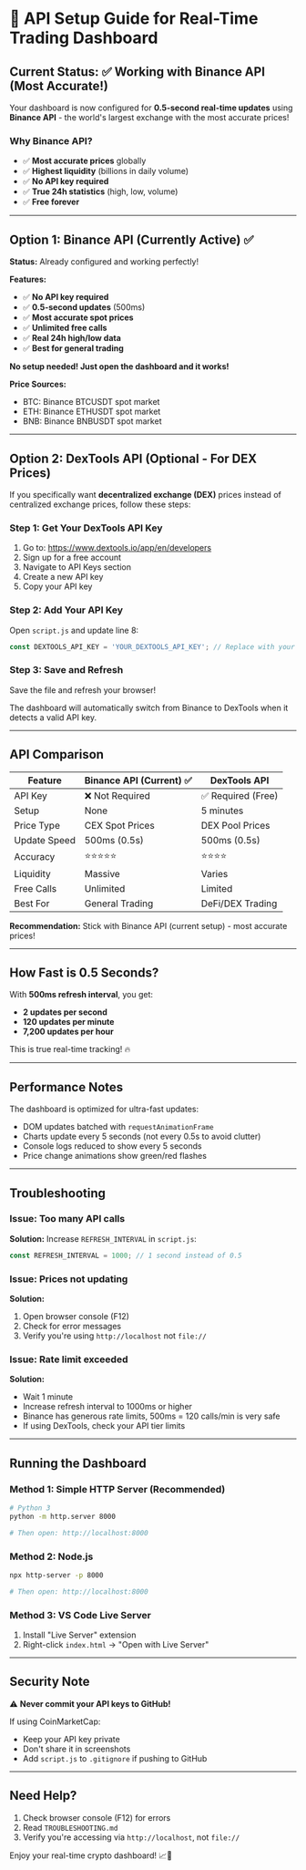 # 🚀 API Setup Guide for Real-Time Trading Dashboard

## Current Status: ✅ Working with Binance API (Most Accurate!)

Your dashboard is now configured for **0.5-second real-time updates** using **Binance API** - the world's largest exchange with the most accurate prices!

### Why Binance API?
- ✅ **Most accurate prices** globally
- ✅ **Highest liquidity** (billions in daily volume)
- ✅ **No API key required**
- ✅ **True 24h statistics** (high, low, volume)
- ✅ **Free forever**

---

## Option 1: Binance API (Currently Active) ✅

**Status:** Already configured and working perfectly!

**Features:**
- ✅ **No API key required**
- ✅ **0.5-second updates** (500ms)
- ✅ **Most accurate spot prices**
- ✅ **Unlimited free calls**
- ✅ **Real 24h high/low data**
- ✅ **Best for general trading**

**No setup needed! Just open the dashboard and it works!**

**Price Sources:**
- BTC: Binance BTCUSDT spot market
- ETH: Binance ETHUSDT spot market  
- BNB: Binance BNBUSDT spot market

---

## Option 2: DexTools API (Optional - For DEX Prices)

If you specifically want **decentralized exchange (DEX)** prices instead of centralized exchange prices, follow these steps:

### Step 1: Get Your DexTools API Key

1. Go to: https://www.dextools.io/app/en/developers
2. Sign up for a free account
3. Navigate to API Keys section
4. Create a new API key
5. Copy your API key

### Step 2: Add Your API Key

Open `script.js` and update line 8:

```javascript
const DEXTOOLS_API_KEY = 'YOUR_DEXTOOLS_API_KEY'; // Replace with your actual key
```

### Step 3: Save and Refresh

Save the file and refresh your browser!

The dashboard will automatically switch from Binance to DexTools when it detects a valid API key.

---

## API Comparison

| Feature | Binance API (Current) ✅ | DexTools API |
|---------|------------------------|---------------|
| API Key | ❌ Not Required | ✅ Required (Free) |
| Setup | None | 5 minutes |
| Price Type | CEX Spot Prices | DEX Pool Prices |
| Update Speed | 500ms (0.5s) | 500ms (0.5s) |
| Accuracy | ⭐⭐⭐⭐⭐ | ⭐⭐⭐⭐ |
| Liquidity | Massive | Varies |
| Free Calls | Unlimited | Limited |
| Best For | General Trading | DeFi/DEX Trading |

**Recommendation:** Stick with Binance API (current setup) - most accurate prices!

---

## How Fast is 0.5 Seconds?

With **500ms refresh interval**, you get:
- **2 updates per second**
- **120 updates per minute**
- **7,200 updates per hour**

This is true real-time tracking! 🔥

---

## Performance Notes

The dashboard is optimized for ultra-fast updates:
- DOM updates batched with `requestAnimationFrame`
- Charts update every 5 seconds (not every 0.5s to avoid clutter)
- Console logs reduced to show every 5 seconds
- Price change animations show green/red flashes

---

## Troubleshooting

### Issue: Too many API calls
**Solution:** Increase `REFRESH_INTERVAL` in `script.js`:
```javascript
const REFRESH_INTERVAL = 1000; // 1 second instead of 0.5
```

### Issue: Prices not updating
**Solution:** 
1. Open browser console (F12)
2. Check for error messages
3. Verify you're using `http://localhost` not `file://`

### Issue: Rate limit exceeded
**Solution:**
- Wait 1 minute
- Increase refresh interval to 1000ms or higher
- Binance has generous rate limits, 500ms = 120 calls/min is very safe
- If using DexTools, check your API tier limits

---

## Running the Dashboard

### Method 1: Simple HTTP Server (Recommended)

```bash
# Python 3
python -m http.server 8000

# Then open: http://localhost:8000
```

### Method 2: Node.js

```bash
npx http-server -p 8000

# Then open: http://localhost:8000
```

### Method 3: VS Code Live Server

1. Install "Live Server" extension
2. Right-click `index.html` → "Open with Live Server"

---

## Security Note

⚠️ **Never commit your API keys to GitHub!**

If using CoinMarketCap:
- Keep your API key private
- Don't share it in screenshots
- Add `script.js` to `.gitignore` if pushing to GitHub

---

## Need Help?

1. Check browser console (F12) for errors
2. Read `TROUBLESHOOTING.md`
3. Verify you're accessing via `http://localhost`, not `file://`

Enjoy your real-time crypto dashboard! 📈🚀

